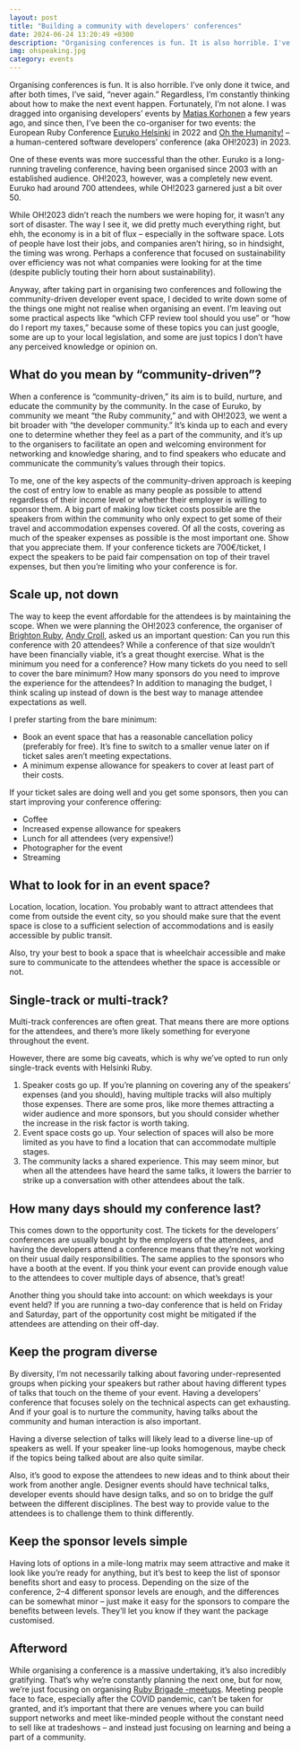 ```yaml
---
layout: post
title: "Building a community with developers' conferences"
date: 2024-06-24 13:20:49 +0300
description: "Organising conferences is fun. It is also horrible. I've only done it twice and after both times I've said 'never again'. Regardless, I'm constantly thinking how to make the next event happen."
img: ohspeaking.jpg
category: events
---
```


Organising conferences is fun. It is also horrible. I’ve only done it twice, and after both times, I’ve said, “never again.” Regardless, I’m constantly thinking about how to make the next event happen. Fortunately, I’m not alone. I was dragged into organising developers’ events by [Matias Korhonen](https://randomerrata.net) a few years ago, and since then, I’ve been the co-organiser for two events: the European Ruby Conference [Euruko Helsinki](https://2022.euruko.org) in 2022 and [Oh the Humanity!](https://oh.helsinkiruby.fi) – a human-centered software developers’ conference (aka OH!2023) in 2023.

One of these events was more successful than the other. Euruko is a long-running traveling conference, having been organised since 2003 with an established audience. OH!2023, however, was a completely new event. Euruko had around 700 attendees, while OH!2023 garnered just a bit over 50.

While OH!2023 didn’t reach the numbers we were hoping for, it wasn’t any sort of disaster. The way I see it, we did pretty much everything right, but ehh, the economy is in a bit of flux – especially in the software space. Lots of people have lost their jobs, and companies aren’t hiring, so in hindsight, the timing was wrong. Perhaps a conference that focused on sustainability over efficiency was not what companies were looking for at the time (despite publicly touting their horn about sustainability).

Anyway, after taking part in organising two conferences and following the community-driven developer event space, I decided to write down some of the things one might not realise when organising an event. I’m leaving out some practical aspects like “which CFP review tool should you use” or “how do I report my taxes,” because some of these topics you can just google, some are up to your local legislation, and some are just topics I don’t have any perceived knowledge or opinion on.

## What do you mean by “community-driven”?

When a conference is “community-driven,” its aim is to build, nurture, and educate the community by the community. In the case of Euruko, by community we meant “the Ruby community,” and with OH!2023, we went a bit broader with “the developer community.” It’s kinda up to each and every one to determine whether they feel as a part of the community, and it’s up to the organisers to facilitate an open and welcoming environment for networking and knowledge sharing, and to find speakers who educate and communicate the community’s values through their topics.

To me, one of the key aspects of the community-driven approach is keeping the cost of entry low to enable as many people as possible to attend regardless of their income level or whether their employer is willing to sponsor them. A big part of making low ticket costs possible are the speakers from within the community who only expect to get some of their travel and accommodation expenses covered. Of all the costs, covering as much of the speaker expenses as possible is the most important one. Show that you appreciate them. If your conference tickets are 700€/ticket, I expect the speakers to be paid fair compensation on top of their travel expenses, but then you’re limiting who your conference is for.

## Scale up, not down

The way to keep the event affordable for the attendees is by maintaining the scope. When we were planning the OH!2023 conference, the organiser of [Brighton Ruby](https://brightonruby.com/), [Andy Croll](https://andycroll.com/), asked us an important question: Can you run this conference with 20 attendees? While a conference of that size wouldn’t have been financially viable, it’s a great thought exercise. What is the minimum you need for a conference? How many tickets do you need to sell to cover the bare minimum? How many sponsors do you need to improve the experience for the attendees? In addition to managing the budget, I think scaling up instead of down is the best way to manage attendee expectations as well.

I prefer starting from the bare minimum:

- Book an event space that has a reasonable cancellation policy (preferably for free). It’s fine to switch to a smaller venue later on if ticket sales aren’t meeting expectations.
- A minimum expense allowance for speakers to cover at least part of their costs.

If your ticket sales are doing well and you get some sponsors, then you can start improving your conference offering:

- Coffee
- Increased expense allowance for speakers
- Lunch for all attendees (very expensive!)
- Photographer for the event
- Streaming

## What to look for in an event space?

Location, location, location. You probably want to attract attendees that come from outside the event city, so you should make sure that the event space is close to a sufficient selection of accommodations and is easily accessible by public transit.

Also, try your best to book a space that is wheelchair accessible and make sure to communicate to the attendees whether the space is accessible or not.

## Single-track or multi-track?

Multi-track conferences are often great. That means there are more options for the attendees, and there’s more likely something for everyone throughout the event.

However, there are some big caveats, which is why we’ve opted to run only single-track events with Helsinki Ruby.

1. Speaker costs go up. If you’re planning on covering any of the speakers’ expenses (and you should), having multiple tracks will also multiply those expenses. There are some pros, like more themes attracting a wider audience and more sponsors, but you should consider whether the increase in the risk factor is worth taking.
2. Event space costs go up. Your selection of spaces will also be more limited as you have to find a location that can accommodate multiple stages.
3. The community lacks a shared experience. This may seem minor, but when all the attendees have heard the same talks, it lowers the barrier to strike up a conversation with other attendees about the talk.

## How many days should my conference last?

This comes down to the opportunity cost. The tickets for the developers’ conferences are usually bought by the employers of the attendees, and having the developers attend a conference means that they’re not working on their usual daily responsibilities. The same applies to the sponsors who have a booth at the event. If you think your event can provide enough value to the attendees to cover multiple days of absence, that’s great!

Another thing you should take into account: on which weekdays is your event held? If you are running a two-day conference that is held on Friday and Saturday, part of the opportunity cost might be mitigated if the attendees are attending on their off-day.

## Keep the program diverse

By diversity, I’m not necessarily talking about favoring under-represented groups when picking your speakers but rather about having different types of talks that touch on the theme of your event. Having a developers’ conference that focuses solely on the technical aspects can get exhausting. And if your goal is to nurture the community, having talks about the community and human interaction is also important.

Having a diverse selection of talks will likely lead to a diverse line-up of speakers as well. If your speaker line-up looks homogenous, maybe check if the topics being talked about are also quite similar.

Also, it’s good to expose the attendees to new ideas and to think about their work from another angle. Designer events should have technical talks, developer events should have design talks, and so on to bridge the gulf between the different disciplines. The best way to provide value to the attendees is to challenge them to think differently.

## Keep the sponsor levels simple

Having lots of options in a mile-long matrix may seem attractive and make it look like you’re ready for anything, but it’s best to keep the list of sponsor benefits short and easy to process. Depending on the size of the conference, 2–4 different sponsor levels are enough, and the differences can be somewhat minor – just make it easy for the sponsors to compare the benefits between levels. They’ll let you know if they want the package customised.

## Afterword

While organising a conference is a massive undertaking, it’s also incredibly gratifying. That’s why we’re constantly planning the next one, but for now, we’re just focusing on organising [Ruby Brigade -meetups](https://www.meetup.com/rubybrigade/). Meeting people face to face, especially after the COVID pandemic, can’t be taken for granted, and it’s important that there are venues where you can build support networks and meet like-minded people without the constant need to sell like at tradeshows – and instead just focusing on learning and being a part of a community.
